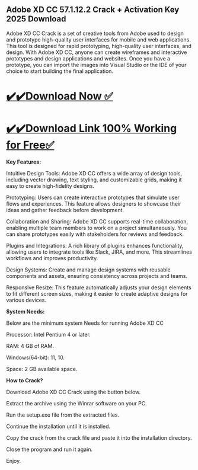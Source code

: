 ## Adobe XD CC 57.1.12.2 Crack + Activation Key 2025 Download

Adobe XD CC Crack is a set of creative tools from Adobe used to design and prototype high-quality user interfaces for mobile and web applications. This tool is designed for rapid prototyping, high-quality user interfaces, and design. With Adobe XD CC, anyone can create wireframes and interactive prototypes and design applications and websites. Once you have a prototype, you can import the images into Visual Studio or the IDE of your choice to start building the final application.

# [✔️✔️Download Now ✅](https://techpcfree.com/adobe-xd-cc-crack/)

# [✔️✔️Download Link 100% Working for Free✅](https://techpcfree.com/adobe-xd-cc-crack/)

****Key Features:****

Intuitive Design Tools: Adobe XD CC offers a wide array of design tools, including vector drawing, text styling, and customizable grids, making it easy to create high-fidelity designs.

Prototyping: Users can create interactive prototypes that simulate user flows and experiences. This feature allows designers to showcase their ideas and gather feedback before development.

Collaboration and Sharing: Adobe XD CC supports real-time collaboration, enabling multiple team members to work on a project simultaneously. You can share prototypes easily with stakeholders for reviews and feedback.

Plugins and Integrations: A rich library of plugins enhances functionality, allowing users to integrate tools like Slack, JIRA, and more. This streamlines workflows and improves productivity.

Design Systems: Create and manage design systems with reusable components and assets, ensuring consistency across projects and teams.

Responsive Resize: This feature automatically adjusts your design elements to fit different screen sizes, making it easier to create adaptive designs for various devices.

**System Needs:**

Below are the minimum system Needs for running Adobe XD CC

Processor: Intel Pentium 4 or later.

RAM: 4 GB of RAM. 

Windows(64-bit): 11, 10. 

Space: 2 GB available space.

**How to Crack?**

Download Adobe XD CC Crack using the button below.

Extract the archive using the Winrar software on your PC.

Run the setup.exe file from the extracted files.

Continue the installation until it is installed.

Copy the crack from the crack file and paste it into the installation directory.

Close the program and run it again. 

Enjoy.
